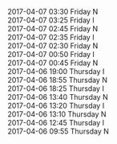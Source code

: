 2017-04-07 03:30 Friday  N  
2017-04-07 03:25 Friday  I  
2017-04-07 02:45 Friday  N  
2017-04-07 02:35 Friday  I  
2017-04-07 02:30 Friday  N  
2017-04-07 00:50 Friday  I  
2017-04-07 00:45 Friday  N  
2017-04-06 19:00 Thursday  I  
2017-04-06 18:55 Thursday  N  
2017-04-06 18:25 Thursday  I  
2017-04-06 13:40 Thursday  N  
2017-04-06 13:20 Thursday  I  
2017-04-06 13:10 Thursday  N  
2017-04-06 12:45 Thursday  I  
2017-04-06 09:55 Thursday  N  
